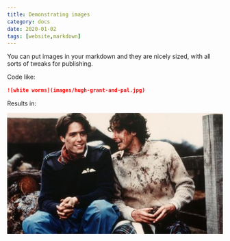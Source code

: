 ```yaml
---
title: Demonstrating images
category: docs
date: 2020-01-02
tags: [website,markdown]
---
```


You can put images in your markdown and they are nicely sized, with all sorts of tweaks for publishing.

Code like:
~~~markdown
![white worms](images/hugh-grant-and-pal.jpg)
~~~

Results in:

![white worms](images/hugh-grant-and-pal.jpg)

